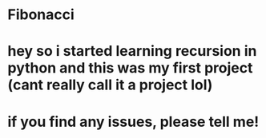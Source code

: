 # Fibonacci

# hey so i started learning recursion in python and this was my first project (cant really call it a project lol)
# if you find any issues, please tell me!